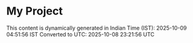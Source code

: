 # My Project

This content is dynamically generated in Indian Time (IST): 2025-10-09 04:51:56 IST
Converted to UTC: 2025-10-08 23:21:56 UTC
